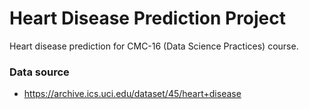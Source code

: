 # Heart Disease Prediction Project 

Heart disease prediction for CMC-16 (Data Science Practices) course.

### Data source

- https://archive.ics.uci.edu/dataset/45/heart+disease
